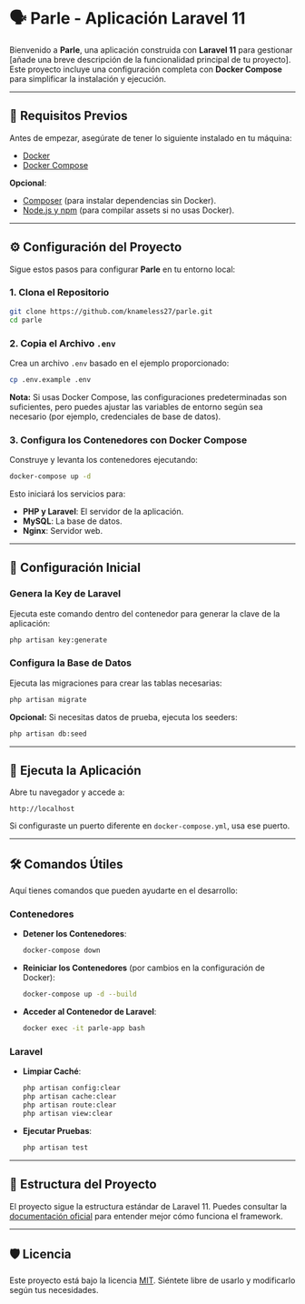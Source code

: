 # 🗣️ Parle - Aplicación Laravel 11

Bienvenido a **Parle**, una aplicación construida con **Laravel 11** para gestionar [añade una breve descripción de la funcionalidad principal de tu proyecto]. Este proyecto incluye una configuración completa con **Docker Compose** para simplificar la instalación y ejecución.

---

## 📝 Requisitos Previos

Antes de empezar, asegúrate de tener lo siguiente instalado en tu máquina:

- [Docker](https://www.docker.com/)
- [Docker Compose](https://docs.docker.com/compose/)

**Opcional**:
- [Composer](https://getcomposer.org/) (para instalar dependencias sin Docker).
- [Node.js y npm](https://nodejs.org/) (para compilar assets si no usas Docker).

---

## ⚙️ Configuración del Proyecto

Sigue estos pasos para configurar **Parle** en tu entorno local:

### 1. Clona el Repositorio

```bash
git clone https://github.com/knameless27/parle.git
cd parle
```

### 2. Copia el Archivo `.env`

Crea un archivo `.env` basado en el ejemplo proporcionado:

```bash
cp .env.example .env
```

**Nota:** Si usas Docker Compose, las configuraciones predeterminadas son suficientes, pero puedes ajustar las variables de entorno según sea necesario (por ejemplo, credenciales de base de datos).

### 3. Configura los Contenedores con Docker Compose

Construye y levanta los contenedores ejecutando:

```bash
docker-compose up -d
```

Esto iniciará los servicios para:

- **PHP y Laravel**: El servidor de la aplicación.
- **MySQL**: La base de datos.
- **Nginx**: Servidor web.

---

## 🔑 Configuración Inicial

### Genera la Key de Laravel

Ejecuta este comando dentro del contenedor para generar la clave de la aplicación:

```bash
php artisan key:generate
```

### Configura la Base de Datos

Ejecuta las migraciones para crear las tablas necesarias:

```bash
php artisan migrate
```

**Opcional:** Si necesitas datos de prueba, ejecuta los seeders:

```bash
php artisan db:seed
```

---

## 🚀 Ejecuta la Aplicación

Abre tu navegador y accede a:

```
http://localhost
```

Si configuraste un puerto diferente en `docker-compose.yml`, usa ese puerto.

---

## 🛠 Comandos Útiles

Aquí tienes comandos que pueden ayudarte en el desarrollo:

### Contenedores

- **Detener los Contenedores**:
  ```bash
  docker-compose down
  ```

- **Reiniciar los Contenedores** (por cambios en la configuración de Docker):
  ```bash
  docker-compose up -d --build
  ```

- **Acceder al Contenedor de Laravel**:
  ```bash
  docker exec -it parle-app bash
  ```

### Laravel

- **Limpiar Caché**:
  ```bash
  php artisan config:clear
  php artisan cache:clear
  php artisan route:clear
  php artisan view:clear
  ```

- **Ejecutar Pruebas**:
  ```bash
  php artisan test
  ```

---

## 📂 Estructura del Proyecto

El proyecto sigue la estructura estándar de Laravel 11. Puedes consultar la [documentación oficial](https://laravel.com/docs/11.x) para entender mejor cómo funciona el framework.

---

## 🛡️ Licencia

Este proyecto está bajo la licencia [MIT](LICENSE). Siéntete libre de usarlo y modificarlo según tus necesidades.
